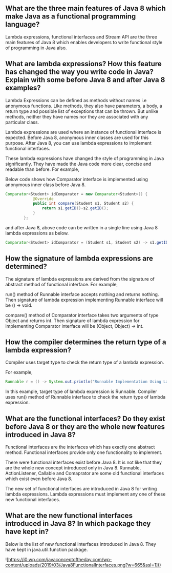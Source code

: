 
## What are the three main features of Java 8 which make Java as a functional programming language?

Lambda expressions, functional interfaces and Stream API are the three main features of Java 8 which enables developers to write functional style of programming in Java also.


## What are lambda expressions? How this feature has changed the way you write code in Java? Explain with some before Java 8 and after Java 8 examples?

Lambda Expressions can be defined as methods without names i.e anonymous functions. Like methods, they also have parameters, a body, a return type and possible list of exceptions that can be thrown. But unlike methods, neither they have names nor they are associated with any particular class.

Lambda expressions are used where an instance of functional interface is expected. Before Java 8, anonymous inner classes are used for this purpose. After Java 8, you can use lambda expressions to implement functional interfaces.

These lambda expressions have changed the style of programming in Java significantly. They have made the Java code more clear, concise and readable than before. For example,

Below code shows how Comparator interface is implemented using anonymous inner class before Java 8.


```java
Comparator<Student> idComparator = new Comparator<Student>() {
            @Override
            public int compare(Student s1, Student s2) {
                return s1.getID()-s2.getID();
            }
        };
```
and after Java 8, above code can be written in a single line using Java 8 lambda expressions as below.


```java
Comparator<Student> idComparator = (Student s1, Student s2) -> s1.getID()-s2.getID();

```

## How the signature of lambda expressions are determined?

The signature of lambda expressions are derived from the signature of abstract method of functional interface. For example,

run() method of Runnable interface accepts nothing and returns nothing. Then signature of lambda expression implementing Runnable interface will be () -> void.

compare() method of Comparator interface takes two arguments of type Object and returns int. Then signature of lambda expression for implementing Comparator interface will be (Object, Object) -> int.

## How the compiler determines the return type of a lambda expression?
Compiler uses target type to check the return type of a lambda expression.

For example,	

```java
Runnable r = () -> System.out.println("Runnable Implementation Using Lambda Expressions");

```

In this example, target type of lambda expression is Runnable. Compiler uses run() method of Runnable interface to check the return type of lambda expression.



## What are the functional interfaces? Do they exist before Java 8 or they are the whole new features introduced in Java 8?

Functional interfaces are the interfaces which has exactly one abstract method. Functional interfaces provide only one functionality to implement.

There were functional interfaces exist before Java 8. It is not like that they are the whole new concept introduced only in Java 8. Runnable, ActionListener, Callable and Comaprator are some old functional interfaces which exist even before Java 8.

The new set of functional interfaces are introduced in Java 8 for writing lambda expressions. Lambda expressions must implement any one of these new functional interfaces.


## What are the new functional interfaces introduced in Java 8? In which package they have kept in?

Below is the list of new functional interfaces introduced in Java 8. They have kept in java.util.function package.

![https://i0.wp.com/javaconceptoftheday.com/wp-content/uploads/2019/03/Java8FunctionalInterfaces.png?w=665&ssl=1]()